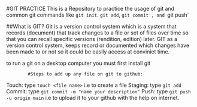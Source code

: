 #GIT PRACTICE
This is a Repository to practice the usage of git and common git commands like `git init`. `git add`, `git commit', and `git push`

##What is GIT? 
Git is a version control system which is a system that records (document) that track changes to a file or set of files over time so that you can recall specific versions (rendition, edition) later.
GIT as a version control system, keeps record or documented which changes have been made to or not so it could be easily access at conviniet time.

to run a git on a desktop computer you must first install git

			#Steps to add up any file on git to github:
Touch: 		type `touch <file name>` i.e to create a file
Staging:	type `git add`
Commit:		type `git commit -m "name your description"`
Push:		type `git push -u origin main` i.e to upload it to your github with the help on internet.




